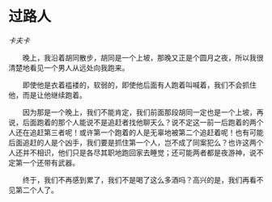 # 过路人

*卡夫卡*

　　晚上，我沿着胡同散步，胡同是一个上坡，那晚又正是个圆月之夜，所以我很清楚地看见一个男人从远处向我跑来。

　　即使他是衣着褴褛的，软弱的，即使他后面有人跑着叫喊着，我们不会抓住他，而是让他继续跑着。

　　因为那是一个晚上，我们不能肯定，我们前面那段胡同一定也是一个上坡，再说，后面跑着的那个人能说不是追赶者找他聊天么？说不定这一前一后跑着的两个人还在追赶第三者呢！或许第一个跑着的人是无辜地被第二个追赶着呢！也有可能后面追赶的人是个凶手，我们要是抓住第一个人，岂不成了同案犯么？也许这两个人还并不相识，他们只是各尽其职地跑回家去睡觉；还可能两者都是夜游神，说不定第一个还带有武器。

　　终于，我们不再感到累了，我们不是喝了这么多酒吗？高兴的是，我们再看不见第二个人了。